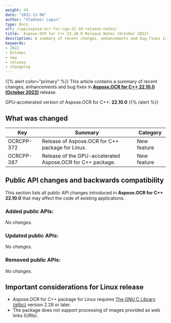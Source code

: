 ```yaml
---
weight: 43
date: "2022-11-08"
author: "Vladimir Lapin"
type: docs
url: /cpp/aspose-ocr-for-cpp-22-10-release-notes/
title:  Aspose.OCR for C++ 22.10.0 Release Notes (October 2022)
description: A summary of recent changes, enhancements and bug fixes in Aspose.OCR for C++ 22.10.0 (October 2022) release.
keywords:
- 2022
- October
- new
- release
- changelog
---
```


{{% alert color="primary" %}}
This article contains a summary of recent changes, enhancements and bug fixes in [**Aspose.OCR for C++ 22.10.0 (October 2022)**](https://www.nuget.org/packages/Aspose.OCR.Cpp/22.10.0) release.

GPU-accelerated version of Aspose.OCR for C++: **22.10.0**
{{% /alert %}}

## What was changed

Key | Summary | Category
--- | ------- | --------
OCRCPP-372 | Release of Aspose.OCR for C++ package for Linux. | New feature
OCRCPP-387 | Release of the GPU-accelerated Aspose.OCR for C++ package. | New feature

## Public API changes and backwards compatibility

This section lists all public API changes introduced in **Aspose.OCR for C++ 22.10.0** that may affect the code of existing applications.

### Added public APIs:

_No changes._

### Updated public APIs:

_No changes._

### Removed public APIs:

_No changes._

## Important considerations for Linux release

- Aspose.OCR for C++ package for Linux requires [The GNU C Library (glibc)](https://www.gnu.org/software/libc/) version 2.29 or later.
- The package does not support processing of images provided as web links (URIs).
